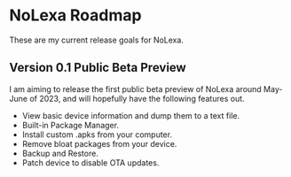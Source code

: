 # NoLexa Roadmap
These are my current release goals for NoLexa.

## Version 0.1 Public Beta Preview
I am aiming to release the first public beta preview of NoLexa around May-June of 2023, and will hopefully have the following features out.

- View basic device information and dump them to a text file.
- Built-in Package Manager.
- Install custom .apks from your computer.
- Remove bloat packages from your device.
- Backup and Restore.
- Patch device to disable OTA updates.





